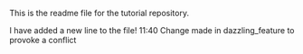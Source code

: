 This is the readme file for the tutorial repository.

I have added a new line to the file! 11:40
Change made in dazzling_feature to provoke a conflict
